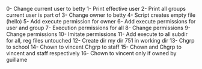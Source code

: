 0- Change current user to betty
1- Print effective user
2- Print all groups current user is part of
3- Change owner to betty
4- Script creates empty file (hello)
5- Add execute permission for owner
6- Add execute permissions for user and group
7- Execution permissions for all
8- Change permissions
9- Change permissions
10- Imitate permissions
11- Add execute to all subdir for all, reg files untouched
12- Create dir my dir 751 in working dir
13- Chgrp to school
14- Chown to vincent Chgrp to staff
15- Chown and Chgrp to vincent and staff respectively
16- Chown to vincent only if owned by guillame
